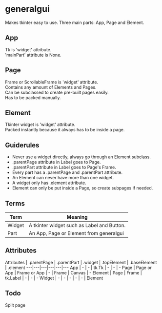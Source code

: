 # generalgui
Makes tkinter easy to use.
Three main parts: App, Page and Element.

## App
Tk is 'widget' attribute.  
'mainPart' attribute is None.

## Page
Frame or ScrollableFrame is 'widget' attribute.  
Contains any amount of Elements and Pages.  
Can be subclassed to create pre-built pages easily.  
Has to be packed manually.  

## Element
Tkinter widget is 'widget' attribute.  
Packed instantly because it always has to be inside a page.  

## Guiderules
 * Never use a widget directly, always go through an Element subclass.
 * .parentPage attribute in Label goes to Page.
 * .parentPart attribute in Label goes to Page's Frame.
 * Every part has a .parentPage and .parentPart attribute.
 * An Element can never have more than one widget.
 * A widget only has .element attribute.
 * Element can only be put inside a Page, so create subpages if needed.

## Terms
Term | Meaning
---|---
Widget | A tkinter widget such as Label and Button.
Part | An App, Page or Element from generalgui

## Attributes
Attributes  | .parentPage   | .parentPart   | .widget   | .topElement   | .baseElement  | .element
---|---|---|---|---|---
App         | -             | -             | tk.Tk     | -             | -             | -
Page        | Page or App   | Frame or App  | -         | Frame         | Canvas        | -
Element     | Page          | Frame         | tk.Label  | -             | -             | -
Widget      | -             | -             | -         | -             | -             | Element

## Todo
Split page

